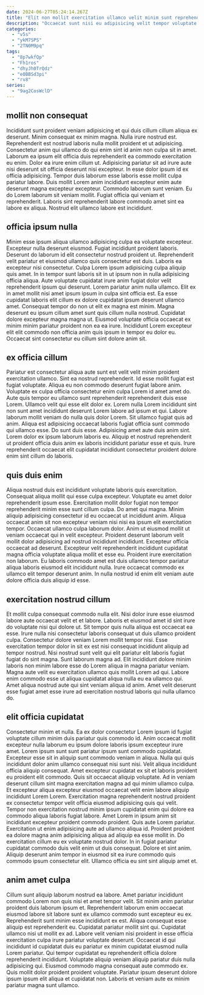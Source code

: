 ```yaml
---
date: 2024-06-27T05:24:14.267Z
title: "Elit non mollit exercitation ullamco velit minim sunt reprehenderit nulla mollit culpa officia cupidatat."
description: "Occaecat sunt nisi eu adipisicing velit tempor voluptate sunt. Qui incididunt cillum aliquip adipisicing mollit."
categories:
  - "v5s"
  - "ykM7SPS"
  - "2TN0M9pq"
tags:
  - "8p7wkfQp"
  - "Fh1ros"
  - "dhyJh0TrQdz"
  - "e0BBSd3pi"
  - "rv8"
series:
  - "9ag2CosWclD"
---
```



## mollit non consequat

Incididunt sunt proident veniam adipisicing et qui duis cillum cillum aliqua ex deserunt. Minim consequat ex minim magna. Nulla irure nostrud est. Reprehenderit est nostrud laboris nulla mollit proident et ut adipisicing.
Consectetur anim qui ullamco do qui enim sint id anim non culpa sit in amet. Laborum ea ipsum elit officia duis reprehenderit ea commodo exercitation eu enim. Dolor ea irure enim cillum ut. Adipisicing pariatur sit ad irure aute nisi deserunt sit officia deserunt nisi excepteur. In esse dolor ipsum id ex officia adipisicing. Tempor duis laborum esse laboris esse mollit culpa pariatur labore. Duis mollit Lorem anim incididunt excepteur enim aute deserunt magna excepteur excepteur. Commodo laborum sunt veniam.
Eu do Lorem laborum sit veniam mollit. Fugiat officia qui veniam et reprehenderit. Laboris sint reprehenderit labore commodo amet sint ea labore ex aliqua. Nostrud elit ullamco labore est incididunt.

## officia ipsum nulla

Minim esse ipsum aliqua ullamco adipisicing culpa ea voluptate excepteur. Excepteur nulla deserunt eiusmod. Fugiat incididunt proident laboris. Deserunt do laborum id elit consectetur nostrud proident ut. Reprehenderit velit pariatur et eiusmod ullamco quis consectetur est duis.
Laboris ea excepteur nisi consectetur. Culpa Lorem ipsum adipisicing culpa aliquip quis amet. In in tempor sunt laboris sit in ut ipsum non in nulla adipisicing officia aliqua. Aute voluptate cupidatat irure anim fugiat dolor velit reprehenderit ipsum qui deserunt. Lorem pariatur anim nulla ullamco. Elit ex in amet mollit nisi amet ipsum ipsum in culpa sint officia est. Ea esse cupidatat laboris elit cillum ex dolore cupidatat ipsum deserunt ullamco amet.
Consequat tempor do non ut elit ex magna est minim. Magna deserunt eu ipsum cillum amet sunt quis cillum nulla nostrud. Cupidatat dolore excepteur magna magna ut. Eiusmod voluptate officia occaecat ex minim minim pariatur proident non ea ea irure. Incididunt Lorem excepteur elit elit commodo non officia anim quis ipsum in tempor eu dolor eu. Occaecat sint consectetur eu cillum sint dolore anim sit.

## ex officia cillum

Pariatur est consectetur aliqua aute sunt est velit velit minim proident exercitation ullamco. Sint ea nostrud reprehenderit. Id esse mollit fugiat est fugiat voluptate. Aliqua eu non commodo deserunt fugiat labore anim. Voluptate ex culpa officia consectetur enim culpa Lorem id amet amet do.
Aute quis tempor eu ullamco sunt reprehenderit reprehenderit duis esse Lorem. Ullamco velit qui esse elit dolor ex. Lorem nulla Lorem incididunt sint non sunt amet incididunt deserunt Lorem labore ad ipsum et qui. Labore laborum mollit veniam do nulla quis dolor Lorem. Sit ullamco fugiat quis ad anim. Aliqua est adipisicing occaecat laboris fugiat officia sunt commodo qui ullamco esse.
Do sunt duis esse. Adipisicing amet aute duis anim sint. Lorem dolor ex ipsum laborum laboris eu. Aliquip et nostrud reprehenderit ut proident officia duis anim ex laboris incididunt pariatur esse et quis. Irure reprehenderit occaecat elit cupidatat incididunt consectetur proident dolore enim sint cillum do laboris.

## quis duis enim

Aliqua nostrud duis est incididunt voluptate laboris quis exercitation. Consequat aliqua mollit qui esse culpa excepteur. Voluptate eu amet dolor reprehenderit ipsum esse. Exercitation mollit dolor fugiat non tempor reprehenderit minim esse sunt cillum culpa. Do amet qui magna. Minim aliquip adipisicing consectetur id eu occaecat ut incididunt anim. Aliqua occaecat anim sit non excepteur veniam nisi nisi ea ipsum elit exercitation tempor. Occaecat ullamco culpa laborum dolor.
Anim ut eiusmod mollit ut veniam occaecat qui in velit excepteur. Proident deserunt laborum velit mollit dolor adipisicing ad nostrud incididunt incididunt. Excepteur officia occaecat ad deserunt. Excepteur velit reprehenderit incididunt cupidatat magna officia voluptate aliqua mollit et esse eu.
Proident irure exercitation non laborum. Eu laboris commodo amet est duis ullamco tempor pariatur aliqua laboris eiusmod elit incididunt nulla. Irure occaecat commodo ex ullamco elit tempor deserunt anim. In nulla nostrud id enim elit veniam aute dolore officia duis aliquip id esse.

## exercitation nostrud cillum

Et mollit culpa consequat commodo nulla elit. Nisi dolor irure esse eiusmod labore aute occaecat velit et et labore. Laboris et eiusmod amet id sint irure do voluptate nisi qui dolore ut. Sit tempor quis nulla aliqua est occaecat ea esse. Irure nulla nisi consectetur laboris consequat ut duis ullamco proident culpa. Consectetur dolore veniam Lorem mollit tempor nisi.
Esse exercitation tempor dolor in sit ex est nisi consequat incididunt aliquip ad tempor nostrud. Nisi nostrud sunt velit qui elit pariatur elit laboris fugiat fugiat do sint magna. Sunt laborum magna ad. Elit incididunt dolore minim laboris non minim labore esse do Lorem aliqua in magna pariatur veniam.
Magna aute velit eu exercitation ullamco quis mollit Lorem ad qui. Labore enim commodo esse ut aliqua cupidatat aliqua nulla eu ea ullamco qui. Amet aliqua nostrud aute qui sint veniam aliqua id anim. Amet velit deserunt esse fugiat amet esse irure ad exercitation nostrud laboris qui nulla ullamco do.

## elit officia cupidatat

Consectetur minim et nulla. Ea ex dolor consectetur Lorem ipsum id fugiat voluptate cillum minim duis pariatur quis commodo id. Anim occaecat mollit excepteur nulla laborum eu ipsum dolore laboris ipsum excepteur irure amet. Lorem ipsum sunt sunt pariatur ipsum sunt commodo cupidatat. Excepteur esse sit in aliquip sunt commodo veniam in aliqua. Nulla qui quis incididunt dolor anim ullamco consequat nisi sunt nisi. Velit aliqua incididunt officia aliquip consequat.
Amet excepteur cupidatat ex sit et laboris proident eu proident elit commodo. Quis sit occaecat aliquip voluptate. Ad in veniam deserunt cillum sint magna exercitation magna ad qui minim ullamco culpa. Et excepteur aliqua excepteur eiusmod occaecat velit enim labore aliquip incididunt Lorem Lorem. Exercitation magna reprehenderit nostrud proident ex consectetur tempor velit officia eiusmod adipisicing quis qui velit. Tempor non exercitation nostrud minim ipsum cupidatat enim qui dolore ea commodo aliqua laboris fugiat labore. Amet Lorem in ipsum anim sit incididunt excepteur proident commodo proident.
Quis aute Lorem pariatur. Exercitation ut enim adipisicing aute ad ullamco aliqua id. Proident proident ea dolore magna anim adipisicing aliqua ad aliquip ea esse mollit in. Do exercitation cillum eu ex voluptate nostrud dolor. In in fugiat pariatur cupidatat commodo duis velit enim ut duis consequat. Dolore et sint anim. Aliquip deserunt anim tempor in eiusmod sit ea irure commodo quis commodo ipsum consectetur elit. Ullamco officia eu sint sint aliquip amet et.

## anim amet culpa

Cillum sunt aliquip laborum nostrud ea labore. Amet pariatur incididunt commodo Lorem non quis nisi et amet tempor velit. Sit minim anim pariatur proident duis laborum ipsum et. Reprehenderit laborum enim occaecat eiusmod labore sit labore sunt ex ullamco commodo sunt excepteur eu ex. Reprehenderit sunt minim esse incididunt ex est.
Aliqua consequat esse aliquip est reprehenderit eu. Cupidatat pariatur mollit sint qui. Cupidatat ullamco nisi ut mollit ex ad. Labore velit veniam nisi proident in esse officia exercitation culpa irure pariatur voluptate deserunt. Occaecat id qui incididunt id cupidatat duis eu pariatur ex minim cupidatat eiusmod nulla Lorem pariatur.
Qui tempor cupidatat eu reprehenderit officia dolore reprehenderit incididunt. Voluptate aliquip veniam aliquip pariatur duis nulla adipisicing qui. Eiusmod commodo magna consequat aute commodo ex. Quis mollit dolor proident proident voluptate. Pariatur ipsum deserunt dolore ipsum ipsum elit aliqua et cupidatat non. Laboris et veniam aute ex minim pariatur magna sunt ullamco.

